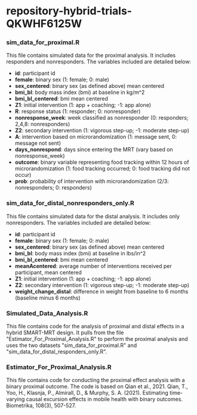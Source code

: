 # repository-hybrid-trials-QKWHF6125W

### sim_data_for_proximal.R

This file contains simulated data for the proximal analysis. It includes responders and nonresponders. The variables included are detailed below:

- **id**: participant id
- **female**: binary sex (1: female; 0: male) 
- **sex_centered**: binary sex (as defined above) mean centered 
- **bmi_bl**: body mass index (bmi) at baseline in kg/m^2
- **bmi_bl_centered**: bmi mean centered
- **Z1**: initial intervention (1: app + coaching; -1: app alone)
- **R**: response status (1: responder; 0: nonresponder)
- **nonresponse_week**: week classified as nonresponder (0: responders; 2,4,8: nonresponders)
- **Z2**: secondary intervention (1: vigorous step-up; -1: moderate step-up)
- **A**: intervention based on microrandomization (1: message sent, 0: message not sent)
- **days_nonrespond**: days since entering the MRT (vary based on nonresponse_week)
- **outcome**: binary variable representing food tracking within 12 hours of microrandomization (1: food tracking occurred; 0: food tracking did not occur)
- **prob**: probability of intervention with microrandomization (2/3: nonresponders; 0: responders)

### sim_data_for_distal_nonresponders_only.R

This file contains simulated data for the distal analysis. It includes only nonresponders. The variables included are detailed below:

- **id**: participant id
- **female**: binary sex (1: female; 0: male)
- **sex_centered**: binary sex (as defined above) mean centered
- **bmi_bl**: body mass index (bmi) at baseline in lbs/in^2
- **bmi_bl_centered**: bmi mean centered
- **meanAcentered**: average number of interventions received per participant, mean centered
- **Z1**: initial intervention (1: app + coaching; -1: app alone)
- **Z2**: secondary intervention (1: vigorous step-up; -1: moderate step-up)
- **weight_change_distal**: difference in weight from baseline to 6 months (baseline minus 6 months)

### Simulated_Data_Analysis.R

This file contains code for the analysis of proximal and distal effects in a hybrid SMART-MRT design. It pulls from the file "Estimator_For_Proximal_Analysis.R" to perform the proximal analysis and uses the two datasets "sim_data_for_proximal.R" and "sim_data_for_distal_responders_only.R".

### Estimator_For_Proximal_Analysis.R

This file contains code for conducting the proximal effect analysis with a binary proximal outcome. The code is based on Qian et al., 2021.
Qian, T., Yoo, H., Klasnja, P., Almirall, D., & Murphy, S. A. (2021). Estimating time-varying causal excursion effects in mobile health with binary outcomes. Biometrika, 108(3), 507-527.


